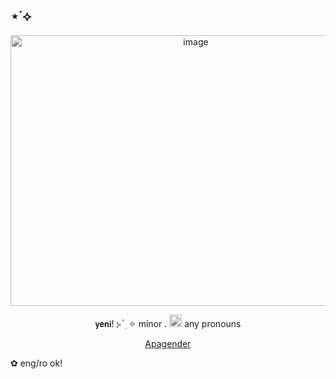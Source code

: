 ## ⋆˙⟡
<p align="center">
<img width="577" height="433" alt="image" src="https://github.com/user-attachments/assets/f503b8e8-c5ac-459e-9edb-351fa79230ce" />
<p align="center">
𝘆𝗲𝗻𝗶! ⊱ ۫ ׅ ✧ minor .
<img width="20" height="20" alt="image" src="https://64.media.tumblr.com/a795ffa4138e4850a76d46e605ba7d8b/992b39b6ab3235eb-3e/s75x75_c1/848cf06fe24acf5a341ea88bbf538013089d2cc1.webp" /> any pronouns
<p align="center"> <a href="https://gender.fandom.com/wiki/Gender_Apathetic">Apagender</a>
</p> ✿ eng/ro ok!










